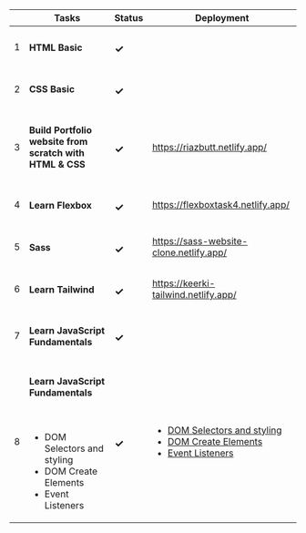 |         | Tasks    | Status |Deployment|
| ------ | ----------- |------------|-------|
| 1      | <h4>HTML Basic</h4>| <h3>✓</h3>||
| 2      | <h4>CSS Basic</h4>   |<h3>✓</h3>||
| 3      | <h4>Build Portfolio website from scratch with HTML & CSS</h4> |<h3>✓</h3>|https://riazbutt.netlify.app/ |
| 4      | <h4>Learn Flexbox</h4>|<h3>✓</h3>|https://flexboxtask4.netlify.app/|
| 5      | <h4>Sass</h4> |<h3>✓</h3>|https://sass-website-clone.netlify.app/|
| 6      | <h4>Learn Tailwind</h4> |<h3>✓</h3>|https://keerki-tailwind.netlify.app/|
| 7      | <h4>Learn JavaScript Fundamentals</h4> |<h3>✓</h3>|
| 8      | <h4>Learn JavaScript Fundamentals</h4> <br> <ul><li>DOM Selectors and styling</li><li>DOM Create Elements</li><li>Event Listeners</li> </ul> |<h3>✓</h3>| <ul><li>[DOM Selectors and styling](https://domselectorelements.netlify.app/)</li><li>[DOM Create Elements</li><li>Event Listeners](https://eventlistenersdom.netlify.app/)</li> </ul>|
